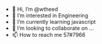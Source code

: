 - 👋 Hi, I’m @wtheed
- 👀 I’m interested in Engineering
- 🌱 I’m currently learning javascript
- 💞️ I’m looking to collaborate on ...
- 📫 How to reach me 57#7966

<!---
wtheed/wtheed is a ✨ special ✨ repository because its `README.md` (this file) appears on your GitHub profile.
You can click the Preview link to take a look at your changes.
--->

